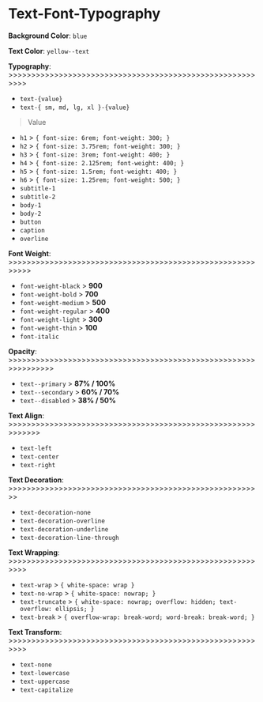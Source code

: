 # Text-Font-Typography

**Background Color**: `blue`

**Text Color**: `yellow--text`

**Typography**: >>>>>>>>>>>>>>>>>>>>>>>>>>>>>>>>>>>>>>>>>>>>>>>>>>>>>>>>>>

- `text-{value}`
- `text-{ sm, md, lg, xl }-{value}`

> Value

- `h1` > `{ font-size: 6rem; font-weight: 300; }`
- `h2` > `{ font-size: 3.75rem; font-weight: 300; }`
- `h3` > `{ font-size: 3rem; font-weight: 400; }`
- `h4` > `{ font-size: 2.125rem; font-weight: 400; }`
- `h5` > `{ font-size: 1.5rem; font-weight: 400; }`
- `h6` > `{ font-size: 1.25rem; font-weight: 500; }`
- `subtitle-1`
- `subtitle-2`
- `body-1`
- `body-2`
- `button`
- `caption`
- `overline`

**Font Weight**: >>>>>>>>>>>>>>>>>>>>>>>>>>>>>>>>>>>>>>>>>>>>>>>>>>>>>>>>>>>

- `font-weight-black` > **900**
- `font-weight-bold` > **700**
- `font-weight-medium` > **500**
- `font-weight-regular` > **400**
- `font-weight-light` > **300**
- `font-weight-thin` > **100**
- `font-italic`

**Opacity**: >>>>>>>>>>>>>>>>>>>>>>>>>>>>>>>>>>>>>>>>>>>>>>>>>>>>>>>>>>>>>>>>

- `text--primary` > **87% / 100%**
- `text--secondary` > **60% / 70%**
- `text--disabled` > **38% / 50%**

**Text Align**: >>>>>>>>>>>>>>>>>>>>>>>>>>>>>>>>>>>>>>>>>>>>>>>>>>>>>>>>>>>>>

- `text-left`
- `text-center`
- `text-right`

**Text Decoration**: >>>>>>>>>>>>>>>>>>>>>>>>>>>>>>>>>>>>>>>>>>>>>>>>>>>>>>>>

- `text-decoration-none`
- `text-decoration-overline`
- `text-decoration-underline`
- `text-decoration-line-through`

**Text Wrapping**: >>>>>>>>>>>>>>>>>>>>>>>>>>>>>>>>>>>>>>>>>>>>>>>>>>>>>>>>>>

- `text-wrap` > `{ white-space: wrap }`
- `text-no-wrap` > `{ white-space: nowrap; }`
- `text-truncate` > `{ white-space: nowrap; overflow: hidden; text-overflow: ellipsis; }`
- `text-break` > `{ overflow-wrap: break-word; word-break: break-word; }`

**Text Transform**: >>>>>>>>>>>>>>>>>>>>>>>>>>>>>>>>>>>>>>>>>>>>>>>>>>>>>>>>>>

- `text-none`
- `text-lowercase`
- `text-uppercase`
- `text-capitalize`
